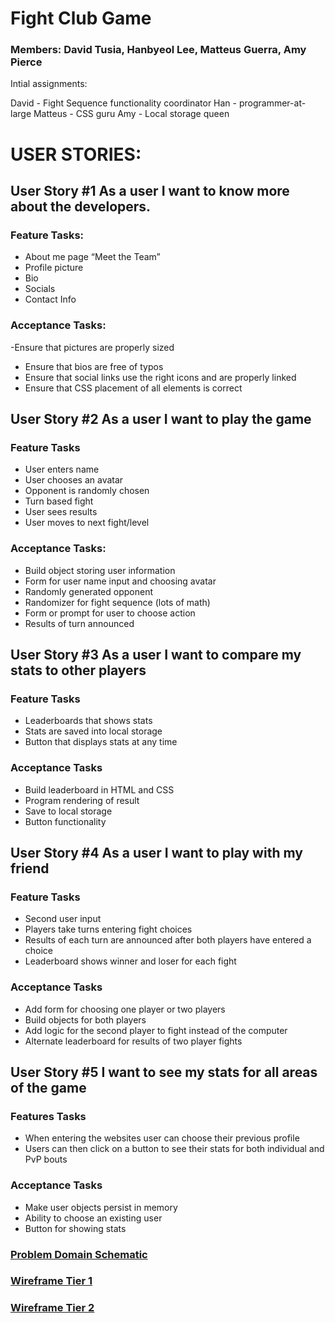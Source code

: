 # Fight Club Game

### Members: David Tusia, Hanbyeol Lee, Matteus Guerra, Amy Pierce

Intial assignments:

David - Fight Sequence functionality coordinator
Han - programmer-at-large
Matteus - CSS guru
Amy - Local storage queen

# USER STORIES:

## User Story #1 As a user I want to know more about the developers.

### Feature Tasks:
- About me page “Meet the Team” 
- Profile picture 
- Bio
- Socials
- Contact Info

### Acceptance Tasks:
-Ensure that pictures are properly sized
- Ensure that bios are free of typos
- Ensure that social links use the right icons and are properly linked
- Ensure that CSS placement of all elements is correct

## User Story #2 As a user I want to play the game

### Feature Tasks
- User enters name
- User chooses an avatar
- Opponent is randomly chosen
- Turn based fight 
- User sees results
- User moves to next fight/level
 
### Acceptance Tasks:
- Build object storing user information
- Form for user name input and choosing avatar
- Randomly generated opponent
- Randomizer for fight sequence (lots of math)
- Form or prompt for user to choose action
- Results of turn announced

## User Story #3 As a user I want to compare my stats to other players

### Feature Tasks
- Leaderboards that shows stats
- Stats are saved into local storage
- Button that displays stats at any time

### Acceptance Tasks
- Build leaderboard in HTML and CSS
- Program rendering of result
- Save to local storage
- Button functionality


## User Story #4 As a user I want to play with my friend

### Feature Tasks
- Second user input
- Players take turns entering fight choices
- Results of each turn are announced after both players have entered a choice
- Leaderboard shows winner and loser for each fight

### Acceptance Tasks
- Add form for choosing one player or two players
- Build objects for both players
- Add logic for the second player to fight instead of the computer
- Alternate leaderboard for results of two player fights

## User Story #5 I want to see my stats for all areas of the game

### Features Tasks
- When entering the websites user can choose their previous profile
- Users can then click on a button to see their stats for both individual and PvP bouts

### Acceptance Tasks
- Make user objects persist in memory
- Ability to choose an existing user
- Button for showing stats

### [Problem Domain Schematic](images/Fight%20club%20domain%20model.png)

### [Wireframe Tier 1](images/wireframe-tier1.png)
 
### [Wireframe Tier 2](images/wireframe-tier2.png)



